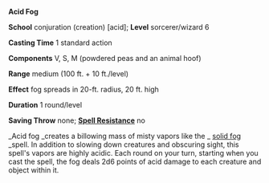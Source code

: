  **Acid Fog**

**School** conjuration (creation) [acid]; **Level** sorcerer/wizard 6

**Casting Time** 1 standard action

**Components** V, S, M (powdered peas and an animal hoof)

**Range** medium (100 ft. + 10 ft./level)

**Effect** fog spreads in 20-ft. radius, 20 ft. high

**Duration** 1 round/level

**Saving Throw** none; **[Spell Resistance](../glossary.html#_spell-resistance)** no

_Acid fog _creates a billowing mass of misty vapors like the _ [solid fog](solidFog.html#_solid-fog) _spell. In addition to slowing down creatures and obscuring sight, this spell's vapors are highly acidic. Each round on your turn, starting when you cast the spell, the fog deals 2d6 points of acid damage to each creature and object within it.


